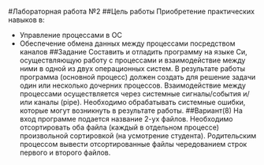 #Лабораторная работа №2
##Цель работы
Приобретение практических навыков в:
* Управление процессами в ОС
* Обеспечение обмена данных между процессами посредством каналов
##Задание
Составить и отладить программу на языке Си, осуществляющую работу с процессами
и взаимодействие между ними в одной из двух операционных систем. В результате
работы программа (основной процесс) должен создать для решение задачи один или
несколько дочерних процессов. Взаимодействие между процессами осуществляется
через системные сигналы/события и/или каналы (pipe). Необходимо обрабатывать системные ошибки, которые могут возникнуть в результате работы.
##Вариант(8)
На вход программе подается название 2-ух файлов. Необходимо отсортировать
оба файла (каждый в отдельном процессе) произвольной сортировкой (на
усмотрение студента). Родительским процессом вывести отсортированные файлы
чередованием строк первого и второго файлов.